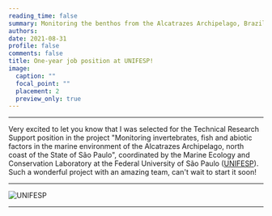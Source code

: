 ```yaml
--- 
reading_time: false
summary: Monitoring the benthos from the Alcatrazes Archipelago, Brazil
authors:
date: 2021-08-31
profile: false
comments: false
title: One-year job position at UNIFESP!
image:
  caption: ""
  focal_point: ""
  placement: 2
  preview_only: true
---
```

---

Very excited to let you know that I was selected for the Technical Research Support position in the project "Monitoring invertebrates, fish and abiotic factors in the 
marine environment of the Alcatrazes Archipelago, north coast of the State of São Paulo", coordinated by the Marine Ecology and Conservation Laboratory at the Federal 
University of São Paulo ([UNIFESP](https://www.unifesp.br/campus/san7/)). Such a wonderful project with an amazing team, can't wait to start it soon!


---
![UNIFESP](https://raw.githubusercontent.com/rosanafcunha/rosanafcunha/master/content/post/unifesp/featured.jpeg "UNIFESP")

---
